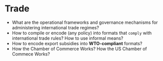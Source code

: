 # Trade

- What are the operational frameworks and governance mechanisms for administering international trade regimes?
- How to compile or encode (any policy) into formats that `comply` with international trade rules? How to use informal means?
- How to encode export subsidies into **WTO-compliant** formats?
- How the Chamber of Commerce Works? How  the US Chamber of Commece Works?